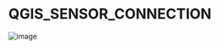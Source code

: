 ﻿# QGIS_SENSOR_CONNECTION
 
![image](https://github.com/junxian428/QGIS_SENSOR_CONNECTION/assets/58724748/909afd1a-d6a5-455e-aa4b-9ae171fd7a16)
